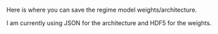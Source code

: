 Here is where you can save the regime model weights/architecture.

I am currently using JSON for the architecture and HDF5 for the weights.